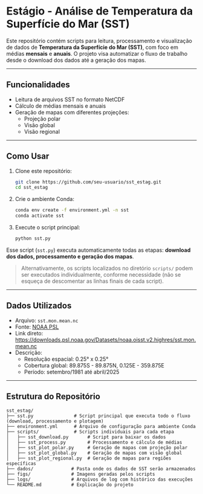 # Estágio - Análise de Temperatura da Superfície do Mar (SST)

Este repositório contém scripts para leitura, processamento e visualização de dados de **Temperatura da Superfície do Mar (SST)**, com foco em médias **mensais** e **anuais**. O projeto visa automatizar o fluxo de trabalho desde o download dos dados até a geração dos mapas.

---

## Funcionalidades

- Leitura de arquivos SST no formato NetCDF  
- Cálculo de médias mensais e anuais  
- Geração de mapas com diferentes projeções:
  - Projeção polar
  - Visão global
  - Visão regional

---

## Como Usar

1. Clone este repositório:
   ```bash
   git clone https://github.com/seu-usuario/sst_estag.git
   cd sst_estag
   ```

2. Crie o ambiente Conda:
   ```bash
   conda env create -f environment.yml -n sst
   conda activate sst
   ```

3. Execute o script principal:
   ```bash
   python sst.py
   ```

Esse script (`sst.py`) executa automaticamente todas as etapas: **download dos dados, processamento e geração dos mapas**.

> Alternativamente, os scripts localizados no diretório `scripts/` podem ser executados individualmente, conforme necessidade (não se esqueça de descomentar as linhas finais de cada script).

---

## Dados Utilizados

- Arquivo: `sst.mon.mean.nc`
- Fonte: [NOAA PSL](https://psl.noaa.gov/data/gridded/data.noaa.oisst.v2.highres.html)
- Link direto:  
  https://downloads.psl.noaa.gov/Datasets/noaa.oisst.v2.highres/sst.mon.mean.nc  
- Descrição:
  - Resolução espacial: 0.25° x 0.25°
  - Cobertura global: 89.875S - 89.875N, 0.125E - 359.875E
  - Período: setembro/1981 até abril/2025

---

## Estrutura do Repositório

```
sst_estag/
├── sst.py               # Script principal que executa todo o fluxo (download, processamento e plotagem)
├── environment.yml      # Arquivo de configuração para ambiente Conda
├── scripts/             # Scripts individuais para cada etapa
│   ├── sst_download.py       # Script para baixar os dados
│   ├── sst_process.py        # Processamento e cálculo de médias
│   ├── sst_plot_polar.py     # Geração de mapas com projeção polar
│   ├── sst_plot_global.py    # Geração de mapas com visão global
│   ├── sst_plot_regional.py  # Geração de mapas para regiões específicas
├── dados/              # Pasta onde os dados de SST serão armazenados
├── figs/               # Imagens geradas pelos scripts
├── logs/               # Arquivos de log com histórico das execuções
└── README.md           # Explicação do projeto
```
